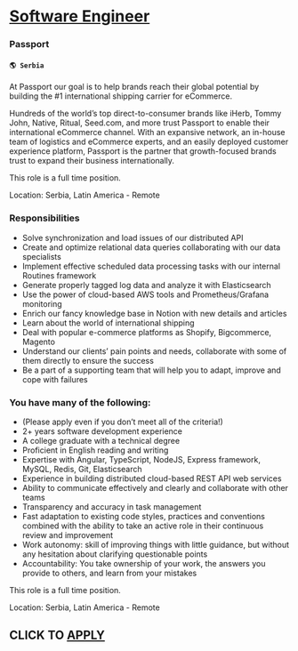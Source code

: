 # [Software Engineer](https://www.remotewlb.com/apply/software-engineer-61166)  
### Passport  
#### `🌎 Serbia`  

At Passport our goal is to help brands reach their global potential by building the #1 international shipping carrier for eCommerce.

Hundreds of the world’s top direct-to-consumer brands like iHerb, Tommy John, Native, Ritual, Seed.com, and more trust Passport to enable their international eCommerce channel. With an expansive network, an in-house team of logistics and eCommerce experts, and an easily deployed customer experience platform, Passport is the partner that growth-focused brands trust to expand their business internationally.

This role is a full time position.

Location: Serbia, Latin America - Remote

### Responsibilities

  * Solve synchronization and load issues of our distributed API
  * Create and optimize relational data queries collaborating with our data specialists
  * Implement effective scheduled data processing tasks with our internal Routines framework
  * Generate properly tagged log data and analyze it with Elasticsearch
  * Use the power of cloud-based AWS tools and Prometheus/Grafana monitoring 
  * Enrich our fancy knowledge base in Notion with new details and articles
  * Learn about the world of international shipping
  * Deal with popular e-commerce platforms as Shopify, Bigcommerce, Magento
  * Understand our clients’ pain points and needs, collaborate with some of them directly to ensure the success
  * Be a part of a supporting team that will help you to adapt, improve and cope with failures

### You have many of the following:

  * (Please apply even if you don’t meet all of the criteria!)
  * 2+ years software development experience 
  * A college graduate with a technical degree
  * Proficient in English reading and writing
  * Expertise with Angular, TypeScript, NodeJS, Express framework, MySQL, Redis, Git, Elasticsearch
  * Experience in building distributed cloud-based REST API web services
  * Ability to communicate effectively and clearly and collaborate with other teams
  * Transparency and accuracy in task management
  * Fast adaptation to existing code styles, practices and conventions combined with the ability to take an active role in their continuous review and improvement
  * Work autonomy: skill of improving things with little guidance, but without any hesitation about clarifying questionable points
  * Accountability: You take ownership of your work, the answers you provide to others, and learn from your mistakes

This role is a full time position.

Location: Serbia, Latin America - Remote

  
## CLICK TO [APPLY](https://www.remotewlb.com/apply/software-engineer-61166)

